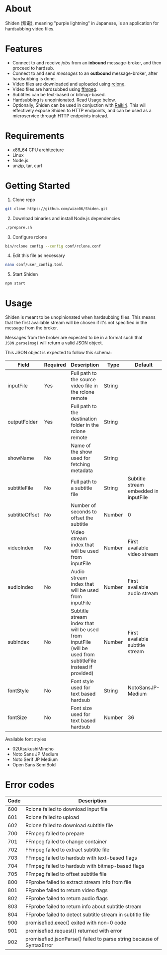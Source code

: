 # About
Shiden (紫電), meaning "purple lightning" in Japanese, is an application for hardsubbing video files. 

# Features
- Connect to and receive *jobs* from an **inbound** message-broker, and then proceed to hardsub.
- Connect to and send *messages* to an **outbound** message-broker, after hardsubbing is done.
- Video files are downloaded and uploaded using [rclone](https://rclone.org/).
- Video files are hardsubbed using [ffmpeg](https://ffmpeg.org/).
- Subtitles can be text-based or bitmap-based.
- Hardsubbing is unopinionated. Read [Usage](#usage) below.
- Optionally, Shiden can be used in conjuction with [Raikiri](https://github.com/wizo06/Raikiri). This will effectively expose Shiden to HTTP endpoints, and can be used as a microservice through HTTP endpoints instead.

# Requirements
- x86_64 CPU architecture
- Linux
- Node.js
- unzip, tar, curl

# Getting Started

1. Clone repo
```bash
git clone https://github.com/wizo06/Shiden.git
```
2. Download binaries and install Node.js dependencies
```bash
./prepare.sh
```
3. Configure rclone
```bash
bin/rclone config --config conf/rclone.conf
```
4. Edit this file as necessary
```bash
nano conf/user_config.toml
```
5. Start Shiden
```bash
npm start
```

# Usage
Shiden is meant to be unopinionated when hardsubbing files. This means that the first available stream will be chosen if it's not specified in the message from the broker.

Messages from the broker are expected to be in a format such that `JSON.parse(msg)` will return a valid JSON object. 

This JSON object is expected to follow this schema:

Field | Required | Description | Type | Default
--- | --- | --- | --- | --- |
inputFile | Yes | Full path to the source video file in the rclone remote | String |
outputFolder | Yes | Full path to the destination folder in the rclone remote | String |
showName | No | Name of the show used for fetching metadata | String |
subtitleFile | No | Full path to a subtitle file | String | Subtitle stream embedded in inputFile
subtitleOffset | No | Number of seconds to offset the subtitle | Number | 0
videoIndex | No | Video stream index that will be used from inputFile | Number | First available video stream
audioIndex | No | Audio stream index that will be used from inputFile | Number | First available audio stream
subIndex | No | Subtitle stream index that will be used from inputFile (will be used from subtitleFile instead if provided) | Number | First available subtitle stream
fontStyle | No | Font style used for text based hardsub | String | NotoSansJP-Medium
fontSize | No | Font size used for text based hardsub | Number | 36

Available font styles
- 02UtsukushiMincho
- Noto Sans JP Medium
- Noto Serif JP Medium
- Open Sans SemiBold

# Error codes

| Code | Description |
| --- | --- |
| 600 | Rclone failed to download input file |
| 601 | Rclone failed to upload |
| 602 | Rclone failed to download subtitle file |
| 700 | FFmpeg failed to prepare |
| 701 | FFmpeg failed to change container |
| 702 | FFmpeg failed to extract subtitle file |
| 703 | FFmpeg failed to hardsub with text-based flags |
| 704 | FFmpeg failed to hardsub with bitmap-based flags |
| 705 | FFmpeg failed to offset subtitle file |
| 800 | FFprobe failed to extract stream info from file |
| 801 | FFprobe failed to return video flags |
| 802 | FFprobe failed to return audio flags |
| 803 | FFprobe failed to return info about subtitle stream |
| 804 | FFprobe failed to detect subtitle stream in subtitle file |
| 900 | promisefied.exec() exited with non-0 code |
| 901 | promisefied.request() returned with error |
| 902 | promisefied.jsonParse() failed to parse string because of SyntaxError |
